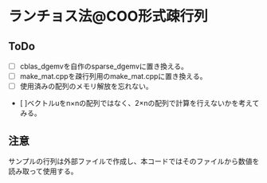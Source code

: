 # ランチョス法@COO形式疎行列

## ToDo
- [ ] cblas_dgemvを自作のsparse_dgemvに置き換える。<br>
- [ ] make_mat.cppを疎行列用のmake_mat.cppに置き換える。<br>
- [ ] 使用済みの配列のメモリ解放を忘れない。
- [ ]ベクトルuをn×nの配列ではなく、2×nの配列で計算を行えないかを考えてみる。

## 注意
サンプルの行列は外部ファイルで作成し、本コードではそのファイルから数値を読み取って使用する。